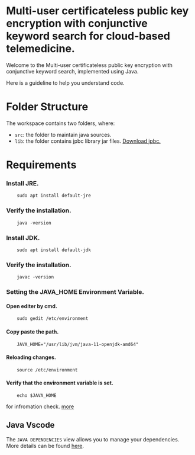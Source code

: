 # Multi-user certificateless public key encryption with conjunctive keyword search for cloud-based telemedicine.

Welcome to the Multi-user certificateless public key encryption with conjunctive keyword search, implemented using Java. 

Here is a guideline to help you understand code.

# Folder Structure

The workspace contains two folders, where:

- `src`: the folder to maintain java sources.
- `lib`: the folder contains jpbc library jar files. [Download jpbc. ](http://gas.dia.unisa.it/projects/jpbc/download.html#.YGVrEXUzZEY)


# Requirements
### Install JRE.
        sudo apt install default-jre 
### Verify the installation.
        java -version
### Install JDK.
        sudo apt install default-jdk
### Verify the installation.
        javac -version
### Setting the JAVA_HOME Environment Variable.
#### Open editer by cmd.
        sudo gedit /etc/environment
#### Copy paste the path.       
        JAVA_HOME="/usr/lib/jvm/java-11-openjdk-amd64"
#### Reloading changes.
        source /etc/environment
#### Verify that the environment variable is set.
        echo $JAVA_HOME
for infromation check. [more](https://www.digitalocean.com/community/tutorials/how-to-install-java-with-apt-on-ubuntu-18-04)



## Java Vscode

The `JAVA DEPENDENCIES` view allows you to manage your dependencies. More details can be found [here](https://github.com/microsoft/vscode-java-pack/blob/master/release-notes/v0.9.0.md#work-with-jar-files-directly).